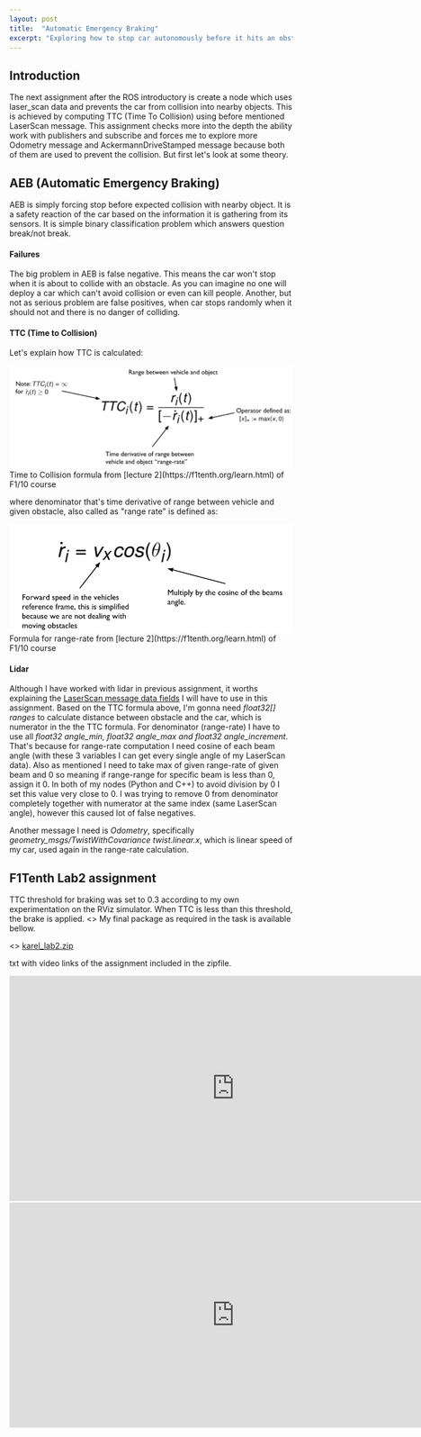 ```yaml
---
layout: post
title:  "Automatic Emergency Braking"
excerpt: "Exploring how to stop car autonomously before it hits an obstacle."
---
```


## Introduction

The next assignment after the ROS introductory is create a node which uses laser_scan data and prevents the car from collision
into nearby objects. This is achieved by computing TTC (Time To Collision) using before mentioned LaserScan message. This assignment
checks more into the depth the ability work with publishers and subscribe and forces me to explore more Odometry message and
AckermannDriveStamped message because both of them are used to prevent the collision. But first let's look at some theory.

## AEB (Automatic Emergency Braking)

AEB is simply forcing stop before expected collision with nearby object. It is a safety reaction of the car based on the
information it is gathering from its sensors. It is simple binary classification problem which answers question break/not break.

#### Failures

The big problem in AEB is false negative. This means the car won't stop when it is about to collide with an obstacle. As you can imagine no one will deploy a car which can't avoid collision or even can kill people. Another, but not as serious problem are false positives, when car stops randomly when it should not and there is no danger of colliding.

#### TTC (Time to Collision)

  Let's explain how TTC is calculated:

  <img src="/assets/TTC_formula.png">
  Time to Collision formula from [lecture 2](https://f1tenth.org/learn.html) of F1/10 course

  where denominator that's time derivative of range between vehicle and given obstacle, also called as "range rate" is defined as:

  <img src="/assets/range_rate.png">
  Formula  for range-rate from [lecture 2](https://f1tenth.org/learn.html) of F1/10 course


#### Lidar

Although I have worked with lidar in previous assignment, it worths explaining the [LaserScan message data fields](http://docs.ros.org/en/api/sensor_msgs/html/msg/LaserScan.htmlLaserScan)
I will have to use in this assignment. Based on the TTC formula above, I'm gonna need <i>float32[] ranges</i> to calculate distance between obstacle and the car, which is numerator in the the TTC formula.
For denominator (range-rate) I have to use all <i>float32 angle_min, float32 angle_max and float32 angle_increment</i>. That's because for range-rate computation I need cosine of each beam angle (with these 3 variables
I can get every single angle of my LaserScan data). Also as mentioned I need to take max of given range-rate of given beam and 0 so meaning if range-range for specific beam is less than 0, assign it 0. In both of my nodes (Python and C++) to avoid division by 0 I set this value very close
to 0. I was trying to remove 0 from denominator completely together with numerator at the same index (same LaserScan angle), however this caused lot of false negatives.

Another message I need is <i>Odometry</i>, specifically <i>geometry_msgs/TwistWithCovariance twist.linear.x</i>, which is linear speed of my car, used
again in the range-rate calculation.

## F1Tenth Lab2 assignment
TTC threshold for braking was set to 0.3 according to my own experimentation on the RViz simulator. When TTC is less than this threshold, the brake is applied.
<> My final package as required in the task is available bellow.

<> [karel_lab2.zip](https://github.com/smejkka3/smejkka3.github.io/raw/master/assets/karel_lab2.zip)

txt with video links of the assignment included in the zipfile.
<iframe width="800" height="400" src="https://www.youtube.com/embed/LXWpBoFb4nk" frameborder="0" allow="accelerometer; autoplay; clipboard-write; encrypted-media; gyroscope; picture-in-picture" allowfullscreen></iframe>
<iframe width="800" height="400" src="https://www.youtube.com/embed/zna-dPAIdUQ" frameborder="0" allow="accelerometer; autoplay; clipboard-write; encrypted-media; gyroscope; picture-in-picture" allowfullscreen></iframe>
<p>
</p>
